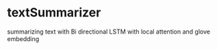 # textSummarizer
summarizing text with Bi directional LSTM with local attention and glove embedding 
